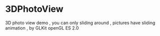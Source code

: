 # 3DPhotoView
3D photo view demo , you can only sliding around , pictures have sliding animation , by GLKit openGL ES 2.0
